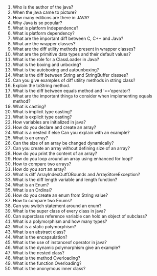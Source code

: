 1. Who is the author of the java?
2. When the java came to picture?
3. How many editions are there in JAVA?
4. Why Java is so popular?
5. What is platform Independence?
6. What is platform dependency?
7. What are the important diff between C, C++ and Java?
8. What are the wrapper classes?
9. What are the diff utility methods present in wrapper classes?
10. What are the primitive data types and their default values?
11. What is the role for a ClassLoader in Java?
12. What is the boxing and unboxing?
13. What is the autoboxing and autounboxing?
14. What is the diff between String and StringBuffer classes?
15. Can you give examples of diff utility methods in string class?
16. Explain the toString method.
17. What is the diff between equals method and ‘==’operator?
18. What are the important things to consider when implementing equals method?
19. What is casting?
20. What is implicit type casting?
21. What is explicit type casting?
22. How variables are initialized in java?
23. How do you declare and create an array?
24. What is a nested if else Can you explain with an example?
25. What is an array?
26. Can the size of an array be changed dynamically?
27. Can you create an array without defining size of an array?
28. How do you print the content of an array?
29. How do you loop around an array using enhanced for loop?
30. How to compare two arrays?
31. How do you sort an array?
32. What is diff ArrayIndexOutfOBounds and ArrayStoreException?
33. What is the diff length variable and length function?
34. What is an Enum?
35. What is an Ordinal?
36. How do you create an enum from String value?
37. How to compare two Enums?
38. Can you switch statement around an enum?
39. What is the super class of every class in java?
40. Can superclass reference variable can hold an object of subclass?
41. What is a polymorphism and how many types?
42. What is a static polymorphism?
43. What is an abstract class?
44. What is the encapsulation?
45. What is the use of instanceof operator in java?
46. What is the dynamic polymorphism give an example?
47. What is the nested class?
48. What is the method Overloading?
49. What is the function Overloading?
50. What is the anonymous inner class?
